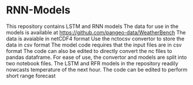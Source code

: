# RNN-Models
This repository contains LSTM and RNN models
The data for use in the models is available at https://github.com/pangeo-data/WeatherBench
The data is avaiable in netCDF4 format
Use the nctocsv convertor to store the data in csv format
The model code requires that the input files are in csv format
The code can also be edited to directly convert the nc files to pandas dataframe.
For ease of use, the convertor and models are split into two notebook files.
The LSTM and RFR models in the repository readily nowcasts temperature of the next hour.
The code can be edited to perform short range forecast
